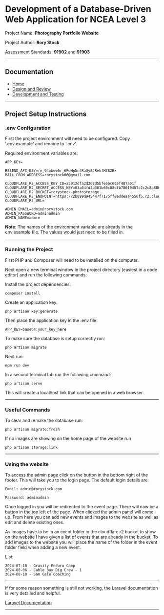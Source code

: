 # Development of a Database-Driven Web Application for NCEA Level 3

Project Name: **Photography Portfolio Website**

Project Author: **Rory Stock**

Assessment Standards: **91902** and **91903**


-------------------------------------------------

## Documentation

- [Home](../README.md)
- [Design and Review](Design.md)
- [Development and Testing](Development.md)

-------------------------------------------------

## Project Setup Instructions

### .env Configuration

First the project environment will need to be configured. Copy '.env.example' and rename to '.env'.

Required environment variables are:

    APP_KEY=

    RESEND_API_KEY=re_94mbww6r_6PdHpNnfRaUyEJRekfMZ82Bk
    MAIL_FROM_ADDRESS=rorystock06@gmail.com

    CLOUDFLARE_R2_ACCESS_KEY_ID=a5912dfa2d202d5bfe6bc065f487a01f
    CLOUDFLARE_R2_SECRET_ACCESS_KEY=03a04fd2b301b60c08dfb78610457c2c2c8a880686738d03b3fbaaad1e4df9b9
    CLOUDFLARE_R2_BUCKET=rorystock-photostorage
    CLOUDFLARE_R2_ENDPOINT=https://2b099d945447f7175ff8eddeaa4556f5.r2.cloudflarestorage.com
    CLOUDFLARE_R2_URL=

    ADMIN_EMAIL=admin@rorystock.com
    ADMIN_PASSWORD=adminadmin
    ADMIN_NAME=admin

<strong>Note:</strong> The names of the environment variable are already in the env.example file. The values would just need to be filled in.

---

### Running the Project

First PHP and Composer will need to be installed on the computer.

Next open a new terminal window in the project directory (easiest in a code editor) and run the following commands:

Install the project dependencies:

    composer install

Create an application key:

    php artisan key:generate

Then place the application key in the .env file:

    APP_KEY=base64:your_key_here

To make sure the database is setup correctly run:

    php artisan migrate

Next run:

    npm run dev

In a second terminal tab run the following command:

    php artisan serve

This will create a localhost link that can be opened in a web browser.

---

### Useful Commands

To clear and remake the database run:

    php artisan migrate:fresh

If no images are showing on the home page of the website run
    
    php artisan storage:link

---

### Using the website

To access the admin page click on the button in the bottom right of the footer. This will take you to the login page. The default login details are:

    Email: admin@rorystock.com

    Password: adminadmin

Once logged in you will be redirected to the event page. There will now be a button in the top left of the page. When clicked the admin panel will come up. From here you can add new events and images to the website as well as edit and delete existing ones.

As images have to be in an event folder in the cloudflare r2 bucket to show on the website I have given a list of events that are already in the bucket. To add images to the website you will place the name of the folder in the event folder field when adding a new event.

List:
    
    2024-07-10 - Gravity Enduro Camp
    2024-08-06 - Cable Bay Dig Crew - 1
    2024-08-10 - Sam Gale Coaching

---

If for some reason something is still not working, the Laravel documentation is very detailed and helpful.

[Laravel Documentation](https://laravel.com/docs/11.x)

---
